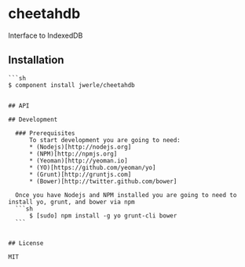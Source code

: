 
# cheetahdb

  Interface to IndexedDB

## Installation
	
	```sh
    $ component install jwerle/cheetahdb
  ```

## API

## Development
	
	### Prerequisites
		To start development you are going to need:
		* (Nodejs)[http://nodejs.org]
		* (NPM)[http://npmjs.org]
		* (Yeoman)[http://yeoman.io]
		* (YO)[https://github.com/yeoman/yo]
		* (Grunt)[http://gruntjs.com]
		* (Bower)[http://twitter.github.com/bower]

	Once you have Nodejs and NPM installed you are going to need to install yo, grunt, and bower via npm
	```sh
		$ [sudo] npm install -g yo grunt-cli bower
	```


## License

  MIT

